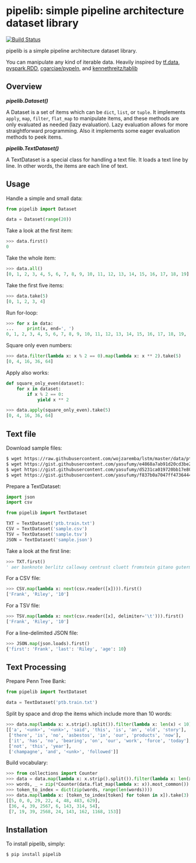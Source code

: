# pipelib: simple pipeline architecture dataset library
[![Build Status](https://travis-ci.org/yasufumy/pipelib.svg?branch=master)](https://travis-ci.org/yasufumy/pipelib)

pipelib is a simple pipeline architecture dataset library.

You can manipulate any kind of iterable data. Heavily inspired by [tf.data](https://www.tensorflow.org/api_docs/python/tf/data/Dataset), [pyspark.RDD](http://spark.apache.org/docs/2.1.0/api/python/pyspark.html#pyspark.RDD), [cgarciae/pypeln](https://github.com/cgarciae/pypeln), and [kennethreitz/tablib](https://github.com/kennethreitz/tablib)

## Overview

**_pipelib.Dataset()_**

A Dataset is a set of items which can be `dict`, `list`, or `tuple`. It implements `apply`, `map`, `filter`, `flat_map` to manipulate items, and these methods are only evaluated as needed (lazy evaluation). Lazy evaluation allows for more straightforward programming. Also it implements some eager evaluation methods to peek items.

**_pipelib.TextDataset()_**

A TextDataset is a special class for handling a text file. It loads a text line by line. In other words, the items are each line of text.

## Usage

Handle a simple and small data:

```py
from pipelib import Dataset

data = Dataset(range(20))
```

Take a look at the first item:

```py
>>> data.first()
0
```

Take the whole item:

```py
>>> data.all()
[0, 1, 2, 3, 4, 5, 6, 7, 8, 9, 10, 11, 12, 13, 14, 15, 16, 17, 18, 19]
```

Take the first five items:

```py
>>> data.take(5)
[0, 1, 2, 3, 4]
```

Run for-loop:

```py
>>> for x in data:
...     print(x, end=', ')
0, 1, 2, 3, 4, 5, 6, 7, 8, 9, 10, 11, 12, 13, 14, 15, 16, 17, 18, 19, 
```

Square only even numbers:

```py
>>> data.filter(lambda x: x % 2 == 0).map(lambda x: x ** 2).take(5)
[0, 4, 16, 36, 64]
```

Apply also works:

```py
def square_only_even(dataset):
    for x in dataset:
        if x % 2 == 0:
            yield x ** 2
```

```py
>>> data.apply(square_only_even).take(5)
[0, 4, 16, 36, 64]
```

## Text file

Download sample files:

```bash
$ wget https://raw.githubusercontent.com/wojzaremba/lstm/master/data/ptb.train.txt
$ wget https://gist.githubusercontent.com/yasufumy/e4868a7ab91d20cd3be2e3669b6189cd/raw/553320aeae11221c90a3963c0e0855bceb0184f1/sample.csv
$ wget https://gist.githubusercontent.com/yasufumy/d5231ca019720bb17e80999d5b6e1408/raw/c811aaee38a039ad2ea089814a0b5c63a7abbe12/sample.tsv
$ wget https://gist.githubusercontent.com/yasufumy/f837b0a7047ff4736444c649f85c82dd/raw/2b63139431298ae9cf9fb2363bfe8afc9f4afd04/sample.json
```

Prepare a TextDataset:

```py
import json
import csv

from pipelib import TextDataset

TXT = TextDataset('ptb.train.txt')
CSV = TextDataset('sample.csv')
TSV = TextDataset('sample.tsv')
JSON = TextDataset('sample.json')
```

Take a look at the first line:

```py
>>> TXT.first()
' aer banknote berlitz calloway centrust cluett fromstein gitano guterman hydro-quebec ipo kia memotec mlx nahb punts rake regatta rubens sim snack-food ssangyong swapo wachter '
```

For a CSV file:

```py
>>> CSV.map(lambda x: next(csv.reader([x]))).first()
['Frank', 'Riley', '10']
```

For a TSV file:

```py
>>> TSV.map(lambda x: next(csv.reader([x], delimiter='\t'))).first()
['Frank', 'Riley', '10']
```

For a line-delimited JSON file:

```py
>>> JSON.map(json.loads).first()
{'first': 'Frank', 'last': 'Riley', 'age': 10}
```

## Text Processing

Prepare Penn Tree Bank:

```py
from pipelib import TextDataset

data = TextDataset('ptb.train.txt')
```

Split by space and drop the items which include more than 10 words:

```py
>>> data.map(lambda x: x.strip().split()).filter(lambda x: len(x) < 10).take(5)
[['a', '<unk>', '<unk>', 'said', 'this', 'is', 'an', 'old', 'story'],
 ['there', 'is', 'no', 'asbestos', 'in', 'our', 'products', 'now'],
 ['it', 'has', 'no', 'bearing', 'on', 'our', 'work', 'force', 'today'],
 ['not', 'this', 'year'],
 ['champagne', 'and', '<unk>', 'followed']]
```

Build vocabulary:

```py
>>> from collections import Counter
>>> data = data.map(lambda x: x.strip().split()).filter(lambda x: len(x) < 10)
>>> words, _ = zip(*Counter(data.flat_map(lambda x: x)).most_common())
>>> token_to_index = dict(zip(words, range(len(words))))
>>> data.map(lambda x: [token_to_index[token] for token in x]).take(3)
[[5, 0, 0, 29, 22, 4, 48, 483, 629],
 [36, 4, 39, 2567, 6, 143, 314, 54],
 [7, 19, 39, 2568, 24, 143, 162, 1168, 153]]
```

## Installation

To install pipelib, simply:

```bash
$ pip install pipelib
```
